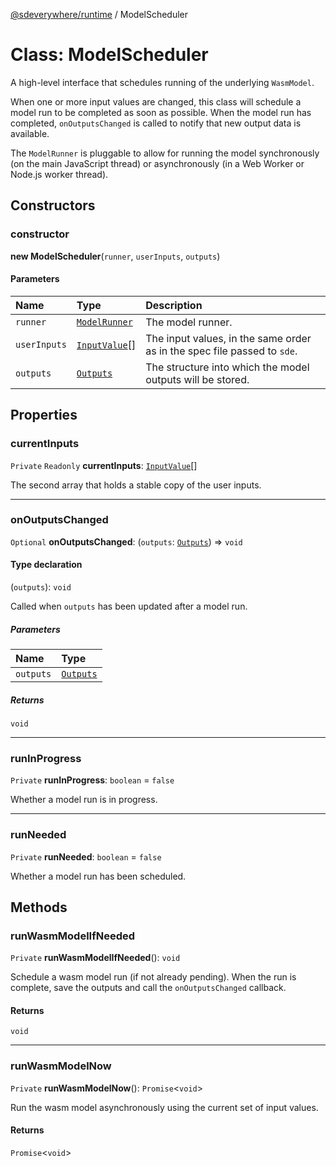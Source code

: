 [@sdeverywhere/runtime](../index.md) / ModelScheduler

# Class: ModelScheduler

A high-level interface that schedules running of the underlying `WasmModel`.

When one or more input values are changed, this class will schedule a model
run to be completed as soon as possible.  When the model run has completed,
`onOutputsChanged` is called to notify that new output data is available.

The `ModelRunner` is pluggable to allow for running the model synchronously
(on the main JavaScript thread) or asynchronously (in a Web Worker or Node.js
worker thread).

## Constructors

### constructor

**new ModelScheduler**(`runner`, `userInputs`, `outputs`)

#### Parameters

| Name | Type | Description |
| :------ | :------ | :------ |
| `runner` | [`ModelRunner`](../interfaces/ModelRunner.md) | The model runner. |
| `userInputs` | [`InputValue`](../interfaces/InputValue.md)[] | The input values, in the same order as in the spec file passed to `sde`. |
| `outputs` | [`Outputs`](Outputs.md) | The structure into which the model outputs will be stored. |

## Properties

### currentInputs

 `Private` `Readonly` **currentInputs**: [`InputValue`](../interfaces/InputValue.md)[]

The second array that holds a stable copy of the user inputs.

___

### onOutputsChanged

 `Optional` **onOutputsChanged**: (`outputs`: [`Outputs`](Outputs.md)) => `void`

#### Type declaration

(`outputs`): `void`

Called when `outputs` has been updated after a model run.

##### Parameters

| Name | Type |
| :------ | :------ |
| `outputs` | [`Outputs`](Outputs.md) |

##### Returns

`void`

___

### runInProgress

 `Private` **runInProgress**: `boolean` = `false`

Whether a model run is in progress.

___

### runNeeded

 `Private` **runNeeded**: `boolean` = `false`

Whether a model run has been scheduled.

## Methods

### runWasmModelIfNeeded

`Private` **runWasmModelIfNeeded**(): `void`

Schedule a wasm model run (if not already pending).  When the run is
complete, save the outputs and call the `onOutputsChanged` callback.

#### Returns

`void`

___

### runWasmModelNow

`Private` **runWasmModelNow**(): `Promise`<`void`\>

Run the wasm model asynchronously using the current set of input values.

#### Returns

`Promise`<`void`\>
